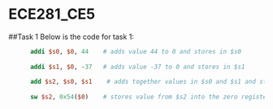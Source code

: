 ECE281_CE5
==========

##Task 1
Below is the code for task 1:

```mips
      addi $s0, $0, 44    # adds value 44 to 0 and stores in $s0
      
      addi $s1, $0, -37   # adds value -37 to 0 and stores in $s1
      
      add $s2, $s0, $s1    # adds together values in $s0 and $s1 and stores them in $s2
      
      sw $s2, 0x54($0)    # stores value from $s2 into the zero register with the offset of the hex value, so it stores it in that hex address
```

